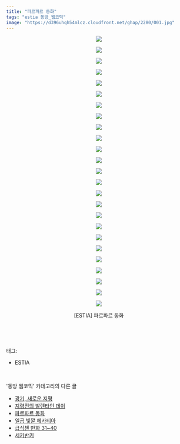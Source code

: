 ```yaml
---
title: "파르파르 동화"
tags: "estia 동방_웹코믹"
image: "https://d396uhqh54mlcz.cloudfront.net/ghap/2280/001.jpg"
---
```

<div class="article">
<p style="text-align: center; clear: none; float: none;"><img src="{{ site.imgserver7 }}/ghap/2280/001.jpg"/></p>
<p style="text-align: center; clear: none; float: none;"><img src="{{ site.imgserver7 }}/ghap/2280/002.jpg"/></p>
<p style="text-align: center; clear: none; float: none;"><img src="{{ site.imgserver7 }}/ghap/2280/003.jpg"/></p>
<p style="text-align: center; clear: none; float: none;"><img src="{{ site.imgserver7 }}/ghap/2280/004.jpg"/></p>
<p style="text-align: center; clear: none; float: none;"><img src="{{ site.imgserver7 }}/ghap/2280/005.jpg"/></p>
<p style="text-align: center; clear: none; float: none;"><img src="{{ site.imgserver7 }}/ghap/2280/006.jpg"/></p>
<p style="text-align: center; clear: none; float: none;"><img src="{{ site.imgserver7 }}/ghap/2280/007.jpg"/></p>
<p style="text-align: center; clear: none; float: none;"><img src="{{ site.imgserver7 }}/ghap/2280/008.jpg"/></p>
<p style="text-align: center; clear: none; float: none;"><img src="{{ site.imgserver7 }}/ghap/2280/009.jpg"/></p>
<p style="text-align: center; clear: none; float: none;"><img src="{{ site.imgserver7 }}/ghap/2280/010.jpg"/></p>
<p style="text-align: center; clear: none; float: none;"><img src="{{ site.imgserver7 }}/ghap/2280/011.jpg"/></p>
<p style="text-align: center; clear: none; float: none;"><img src="{{ site.imgserver7 }}/ghap/2280/012.jpg"/></p>
<p style="text-align: center; clear: none; float: none;"><img src="{{ site.imgserver7 }}/ghap/2280/013.jpg"/></p>
<p style="text-align: center; clear: none; float: none;"><img src="{{ site.imgserver7 }}/ghap/2280/014.jpg"/></p>
<p style="text-align: center; clear: none; float: none;"><img src="{{ site.imgserver7 }}/ghap/2280/015.jpg"/></p>
<p style="text-align: center; clear: none; float: none;"><img src="{{ site.imgserver7 }}/ghap/2280/016.jpg"/></p>
<p style="text-align: center; clear: none; float: none;"><img src="{{ site.imgserver7 }}/ghap/2280/017.jpg"/></p>
<p style="text-align: center; clear: none; float: none;"><img src="{{ site.imgserver7 }}/ghap/2280/018.jpg"/></p>
<p style="text-align: center; clear: none; float: none;"><img src="{{ site.imgserver7 }}/ghap/2280/019.jpg"/></p>
<p style="text-align: center; clear: none; float: none;"><img src="{{ site.imgserver7 }}/ghap/2280/020.jpg"/></p>
<p style="text-align: center; clear: none; float: none;"><img src="{{ site.imgserver7 }}/ghap/2280/021.jpg"/></p>
<p style="text-align: center; clear: none; float: none;"><img src="{{ site.imgserver7 }}/ghap/2280/022.jpg"/></p>
<p style="text-align: center; clear: none; float: none;"><img src="{{ site.imgserver7 }}/ghap/2280/023.jpg"/></p>
<p style="text-align: center; clear: none; float: none;"><img src="{{ site.imgserver7 }}/ghap/2280/024.jpg"/></p>
<p style="text-align: center; clear: none; float: none;"><img src="{{ site.imgserver7 }}/ghap/2280/025.jpg"/></p>
<p style="text-align: center; clear: none; float: none;">[ESTIA] 파르파르 동화</p>
<p><br/></p>
</div><br/>
<div class="tagTrail">
<p>태그: </p>
<ul>
<li>ESTIA</li>
</ul>
</div><br/>
<div class="another">
<p>'동방 웹코믹' 카테고리의 다른 글</p>
<ul>
<li><a href="/ghap_2318">광기, 새로운 지평</a></li>
<li><a href="/ghap_2316">지령전의 발렌타인 데이</a></li>
<li><a href="/ghap_2280">파르파르 동화</a></li>
<li><a href="/ghap_2275">일곱 빛깔 헤카티아</a></li>
<li><a href="/ghap_2258">급식첸 만화 31~40</a></li>
<li><a href="/ghap_2237">세키반키</a></li>
</ul>
</div><br/>
<div class="cb_module cb_fluid">
<div class="cb_wrt cb_profile">
</div><!-- commentList close -->
</div><br/>
